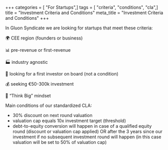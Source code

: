 +++
categories = [ "For Startups",]
tags = [ "criteria", "conditions", "cla",]
title = "Investment Criteria and Conditions"
meta_title = "Investment Criteria and Conditions"
+++

In Gluon Syndicate we are looking for startups that meet these criteria:

🌍 CEE region (founders or business)

📊 pre-revenue or first-revenue

🏭 industry agnostic

💸 looking for a first investor on board (not a condition)

💰 seeking €50-300k investment

🚀 “Think Big” mindset


Main conditions of our standardized CLA:
- 30% discount on next round valuation
- valuation cap equals 10x investment target (threshold)
- debt-to-equity conversion will happen in case of a qualified equity round (discount or valuation cap applied) OR after the 3 years since our investment if no subsequent investment round will happen (in this case valuation will be set to 50% of valuation cap)